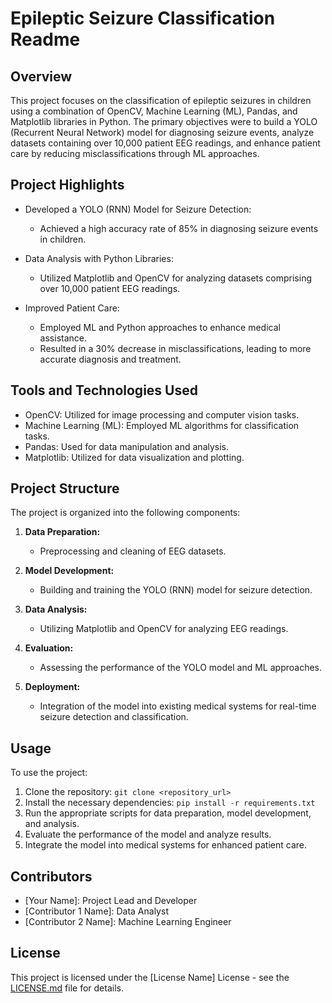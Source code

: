 # Epileptic Seizure Classification Readme

## Overview

This project focuses on the classification of epileptic seizures in children using a combination of OpenCV, Machine Learning (ML), Pandas, and Matplotlib libraries in Python. The primary objectives were to build a YOLO (Recurrent Neural Network) model for diagnosing seizure events, analyze datasets containing over 10,000 patient EEG readings, and enhance patient care by reducing misclassifications through ML approaches.

## Project Highlights

- Developed a YOLO (RNN) Model for Seizure Detection:
  - Achieved a high accuracy rate of 85% in diagnosing seizure events in children.
  
- Data Analysis with Python Libraries:
  - Utilized Matplotlib and OpenCV for analyzing datasets comprising over 10,000 patient EEG readings.
  
- Improved Patient Care:
  - Employed ML and Python approaches to enhance medical assistance.
  - Resulted in a 30% decrease in misclassifications, leading to more accurate diagnosis and treatment.

## Tools and Technologies Used

- OpenCV: Utilized for image processing and computer vision tasks.
- Machine Learning (ML): Employed ML algorithms for classification tasks.
- Pandas: Used for data manipulation and analysis.
- Matplotlib: Utilized for data visualization and plotting.

## Project Structure

The project is organized into the following components:

1. **Data Preparation:**
   - Preprocessing and cleaning of EEG datasets.
   
2. **Model Development:**
   - Building and training the YOLO (RNN) model for seizure detection.
   
3. **Data Analysis:**
   - Utilizing Matplotlib and OpenCV for analyzing EEG readings.
   
4. **Evaluation:**
   - Assessing the performance of the YOLO model and ML approaches.
   
5. **Deployment:**
   - Integration of the model into existing medical systems for real-time seizure detection and classification.

## Usage

To use the project:

1. Clone the repository: `git clone <repository_url>`
2. Install the necessary dependencies: `pip install -r requirements.txt`
3. Run the appropriate scripts for data preparation, model development, and analysis.
4. Evaluate the performance of the model and analyze results.
5. Integrate the model into medical systems for enhanced patient care.

## Contributors

- [Your Name]: Project Lead and Developer
- [Contributor 1 Name]: Data Analyst
- [Contributor 2 Name]: Machine Learning Engineer

## License

This project is licensed under the [License Name] License - see the [LICENSE.md](LICENSE.md) file for details.

